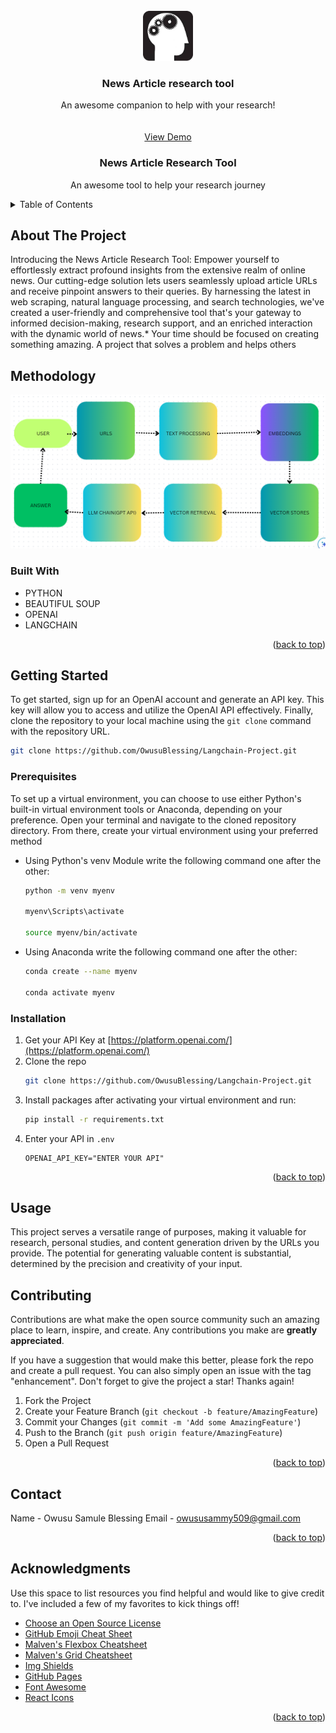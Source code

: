
<!-- PROJECT LOGO -->
<br />
<div align="center">

  <a href="https://github.com/othneildrew/Best-README-Template">
    <img src="serach_img.jpeg" alt="Logo" width="80" height="80">
  </a>

  <h3 align="center">News Article research tool</h3>

  <p align="center">
    An awesome companion to help with your research!
    <br />
    <br />
    <br />
    <a href="https://github.com/othneildrew/Best-README-Template">View Demo</a>

  <h3 align="center">News Article Research Tool</h3>

  <p align="center">
    An awesome tool to help your research journey
    <br />

 </p>
</div>



<!-- TABLE OF CONTENTS -->
<details>
  <summary>Table of Contents</summary>
  <ol>
    <li>
      <a href="#about-the-project">About The Project</a>
      <ul>
        <li><a href="#built-with">Built With</a></li>
      </ul>
    </li>
    <li>
      <a href="#getting-started">Getting Started</a>
      <ul>
        <li><a href="#prerequisites">Prerequisites</a></li>
        <li><a href="#installation">Installation</a></li>
      </ul>
    </li>
    <li><a href="#usage">Usage</a></li>
    <li><a href="#roadmap">Roadmap</a></li>
    <li><a href="#contributing">Contributing</a></li>
    <li><a href="#license">License</a></li>
    <li><a href="#contact">Contact</a></li>
    <li><a href="#acknowledgments">Acknowledgments</a></li>
  </ol>
</details>


<!-- ABOUT THE PROJECT -->
## About The Project
Introducing the News Article Research Tool: Empower yourself to effortlessly extract profound insights from the extensive realm of online news. Our cutting-edge solution lets users seamlessly upload article URLs and receive pinpoint answers to their queries. By harnessing the latest in web scraping, natural language processing, and search technologies, we've created a user-friendly and comprehensive tool that's your gateway to informed decision-making, research support, and an enriched interaction with the dynamic world of news.* Your time should be focused on creating something amazing. A project that solves a problem and helps others

## Methodology
![Methodology](meth.PNG)


### Built With
* PYTHON
* BEAUTIFUL SOUP
* OPENAI
* LANGCHAIN

<p align="right">(<a href="#readme-top">back to top</a>)</p>



<!-- GETTING STARTED -->
## Getting Started

To get started, sign up for an OpenAI account and generate an API key. This key will allow you to access and utilize the OpenAI API effectively. Finally, clone the repository to your local machine using the `git clone` command with the repository URL.
```sh
git clone https://github.com/OwusuBlessing/Langchain-Project.git
```

### Prerequisites
To set up a virtual environment, you can choose to use either Python's built-in virtual environment tools or Anaconda, depending on your preference. Open your terminal and navigate to the cloned repository directory. From there, create your virtual environment using your preferred method
* Using Python's venv Module write the following command one after the other:
  ```sh
  python -m venv myenv
  
  myenv\Scripts\activate
  
  source myenv/bin/activate

  ```
  

* Using Anaconda write the following command one after the other:
  ```sh
  conda create --name myenv
  
  conda activate myenv
  ```


### Installation


1. Get your API Key at [https://platform.openai.com/](https://platform.openai.com/)
2. Clone the repo
   ```sh
   git clone https://github.com/OwusuBlessing/Langchain-Project.git
   ```
3. Install packages after activating your virtual environment and run:
   ```sh
   pip install -r requirements.txt
   ```
4. Enter your API in `.env`
   ```env
   OPENAI_API_KEY="ENTER YOUR API"
   ```

<p align="right">(<a href="#readme-top">back to top</a>)</p>



<!-- USAGE EXAMPLES -->
## Usage
This project serves a versatile range of purposes, making it valuable for research, personal studies, and content generation driven by the URLs you provide. The potential for generating valuable content is substantial, determined by the precision and creativity of your input.





<!-- CONTRIBUTING -->
## Contributing

Contributions are what make the open source community such an amazing place to learn, inspire, and create. Any contributions you make are **greatly appreciated**.

If you have a suggestion that would make this better, please fork the repo and create a pull request. You can also simply open an issue with the tag "enhancement".
Don't forget to give the project a star! Thanks again!

1. Fork the Project
2. Create your Feature Branch (`git checkout -b feature/AmazingFeature`)
3. Commit your Changes (`git commit -m 'Add some AmazingFeature'`)
4. Push to the Branch (`git push origin feature/AmazingFeature`)
5. Open a Pull Request

<p align="right">(<a href="#readme-top">back to top</a>)</p>





<!-- CONTACT -->
## Contact
Name - Owusu Samule Blessing
Email - owususammy509@gmail.com

<p align="right">(<a href="#readme-top">back to top</a>)</p>



<!-- ACKNOWLEDGMENTS -->
## Acknowledgments

Use this space to list resources you find helpful and would like to give credit to. I've included a few of my favorites to kick things off!

* [Choose an Open Source License](https://choosealicense.com)
* [GitHub Emoji Cheat Sheet](https://www.webpagefx.com/tools/emoji-cheat-sheet)
* [Malven's Flexbox Cheatsheet](https://flexbox.malven.co/)
* [Malven's Grid Cheatsheet](https://grid.malven.co/)
* [Img Shields](https://shields.io)
* [GitHub Pages](https://pages.github.com)
* [Font Awesome](https://fontawesome.com)
* [React Icons](https://react-icons.github.io/react-icons/search)

<p align="right">(<a href="#readme-top">back to top</a>)</p>

